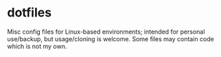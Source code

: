 # dotfiles
Misc config files for Linux-based environments; intended for personal use/backup, but usage/cloning is welcome. Some files may contain code which is not my own.
